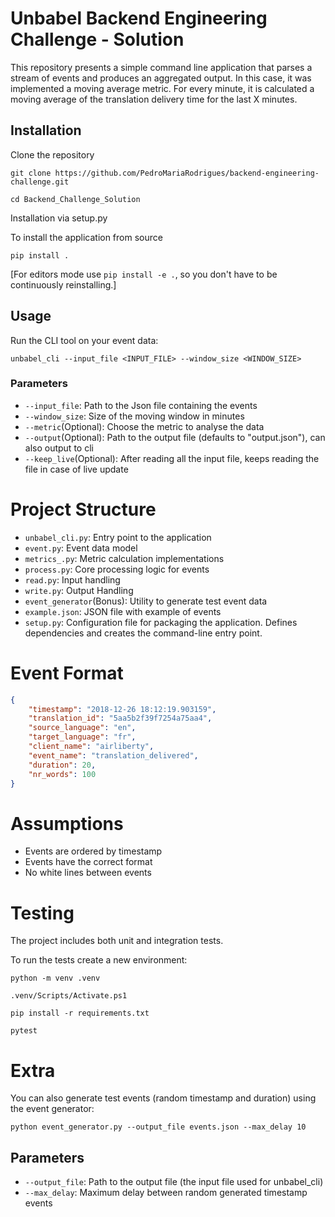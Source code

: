 # Unbabel Backend Engineering Challenge - Solution

This repository presents a simple command line application that parses a stream of events and produces an aggregated output. In this case, it was implemented a moving average metric. For every minute, it is calculated a moving average of the translation delivery time for the last X minutes.


## Installation

Clone the repository

    git clone https://github.com/PedroMariaRodrigues/backend-engineering-challenge.git

    cd Backend_Challenge_Solution

Installation via setup.py

To install the application from source

    pip install .

[For editors mode use `pip install -e .`, so you don't have to be continuously reinstalling.]


## Usage

Run the CLI tool on your event data:

    unbabel_cli --input_file <INPUT_FILE> --window_size <WINDOW_SIZE> 

### Parameters

- `--input_file`: Path to the Json file containing the events
- `--window_size`: Size of the moving window in minutes
- `--metric`(Optional): Choose the metric to analyse the data 
- `--output`(Optional): Path to the output file (defaults to "output.json"), can also output to cli
- `--keep_live`(Optional): After reading all the input file, keeps reading the file in case of live update

# Project Structure
- `unbabel_cli.py`: Entry point to the application
- `event.py`: Event data model
- `metrics_.py`: Metric calculation implementations
- `process.py`: Core processing logic for events
- `read.py`: Input handling
- `write.py`: Output Handling
- `event_generator`(Bonus): Utility to generate test event data
- `example.json`: JSON file with example of events
- `setup.py`: Configuration file for packaging the application. Defines dependencies and creates the command-line entry point.


# Event Format

```json
{
	"timestamp": "2018-12-26 18:12:19.903159",
	"translation_id": "5aa5b2f39f7254a75aa4",
	"source_language": "en",
	"target_language": "fr",
	"client_name": "airliberty",
	"event_name": "translation_delivered",
	"duration": 20,
	"nr_words": 100
}
```

# Assumptions

- Events are ordered by timestamp
- Events have the correct format
- No white lines between events


# Testing

The project includes both unit and integration tests. 

To run the tests create a new environment:

	python -m venv .venv

	.venv/Scripts/Activate.ps1

	pip install -r requirements.txt

	pytest
    
    


# Extra

You can also generate test events (random timestamp and duration) using the event generator:


    python event_generator.py --output_file events.json --max_delay 10


## Parameters

- `--output_file`: Path to the output file (the input file used for unbabel_cli)
- `--max_delay`: Maximum delay between random generated timestamp events


